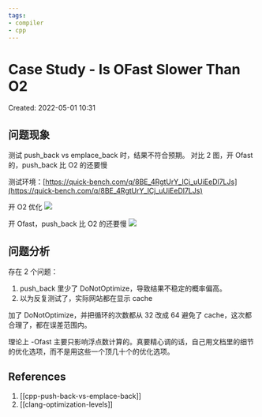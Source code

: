 ```yaml
---
tags:
- compiler
- cpp
---
```


# Case Study - Is OFast Slower Than O2

Created: 2022-05-01 10:31

## 问题现象

测试 push_back vs emplace_back 时，结果不符合预期。
对比 2 图，开 Ofast 的，push_back 比 O2 的还要慢

测试环境：[https://quick-bench.com/q/8BE_4RgtUrY_lCj_uUiEeDl7LJs](https://quick-bench.com/q/8BE_4RgtUrY_lCj_uUiEeDl7LJs)


开 O2 优化
![](https://tva1.sinaimg.cn/large/e6c9d24egy1h1r2r8y68kj21h70onae7.jpg)

开 Ofast，push_back 比 O2 的还要慢
![](https://tva1.sinaimg.cn/large/e6c9d24egy1h1r2px2vlgj21hg0of42h.jpg)

## 问题分析

存在 2 个问题：

1. push_back 里少了 DoNotOptimize，导致结果不稳定的概率偏高。
2. 以为反复测试了，实际网站都在显示 cache

加了 DoNotOptimize，并把循环的次数都从 32 改成 64 避免了 cache，这次都合理了，都在误差范围内。

理论上 -Ofast 主要只影响浮点数计算的。真要精心调的话，自己用文档里的细节的优化选项，而不是用这些一个顶几十个的优化选项。

## References

1. [[cpp-push-back-vs-emplace-back]]
2. [[clang-optimization-levels]]
